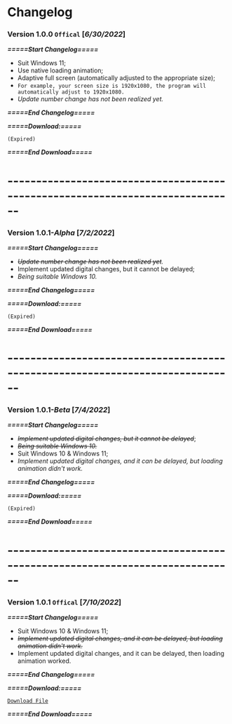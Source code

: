 # Changelog

### Version 1.0.0 `Offical` \[**_6/30/2022_**\]

_**=====Start Changelog=====**_
* Suit Windows 11;
* Use native loading animation;
* Adaptive full screen (automatically adjusted to the appropriate size);
* `For example, your screen size is 1920x1080, the program will automatically adjust to 1920x1080.`
* _Update number change has not been realized yet._

_**=====End Changelog=====**_

_**=====Download:=====**_

`(Expired)`

_**=====End Download=====**_
# ------------------------------------------------------------------------------
### Version 1.0.1-_Alpha_ \[**_7/2/2022_**\]

_**=====Start Changelog=====**_
* _<s>Update number change has not been realized yet</s>._
* Implement updated digital changes, but it cannot be delayed;
* _Being suitable Windows 10._

_**=====End Changelog=====**_

_**=====Download:=====**_

`(Expired)`

_**=====End Download=====**_
# ------------------------------------------------------------------------------
### Version 1.0.1-_Beta_ \[**_7/4/2022_**\]

_**=====Start Changelog=====**_
* _<s>Implement updated digital changes, but it cannot be delayed</s>_;
* <s>_Being suitable Windows 10._</s>
* Suit Windows 10 & Windows 11;
* _Implement updated digital changes, and it can be delayed, but loading animation didn't work._

_**=====End Changelog=====**_

_**=====Download:=====**_

`(Expired)`

_**=====End Download=====**_
# ------------------------------------------------------------------------------
### Version 1.0.1 `Offical` \[**_7/10/2022_**\]

_**=====Start Changelog=====**_
* Suit Windows 10 & Windows 11;
* _<s>Implement updated digital changes, and it can be delayed, but loading animation didn't work.</s>_
* Implement updated digital changes, and it can be delayed, then loading animation worked.

_**=====End Changelog=====**_

_**=====Download:=====**_

[`Download File`][df]

_**=====End Download=====**_

[df]:./QDownload/Microsoft%20Windows%20Update.exe
